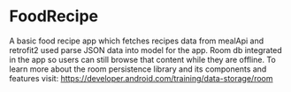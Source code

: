 # FoodRecipe
A basic food recipe app which fetches recipes data from mealApi and retrofit2 used parse JSON data into model for the app.
Room db integrated in the app so users can still browse that content while they are offline.
To learn more about the room persistence library and its components and features visit:
https://developer.android.com/training/data-storage/room
